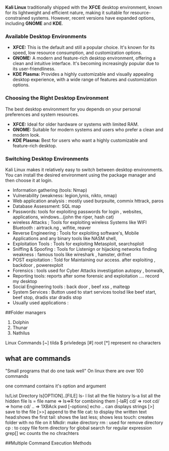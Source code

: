 **Kali Linux** traditionally shipped with the **XFCE** desktop environment, known for its lightweight and efficient nature, making it suitable for resource-constrained systems. However, recent versions have expanded options, including **GNOME** and **KDE**.

### Available Desktop Environments

- **XFCE:** This is the default and still a popular choice. It's known for its speed, low resource consumption, and customization options.
- **GNOME:** A modern and feature-rich desktop environment, offering a clean and intuitive interface. It's becoming increasingly popular due to its user-friendliness.
- **KDE Plasma:** Provides a highly customizable and visually appealing desktop experience, with a wide range of features and customization options.

### Choosing the Right Desktop Environment

The best desktop environment for you depends on your personal preferences and system resources.

- **XFCE:** Ideal for older hardware or systems with limited RAM.
- **GNOME:** Suitable for modern systems and users who prefer a clean and modern look.
- **KDE Plasma:** Best for users who want a highly customizable and feature-rich desktop.

### Switching Desktop Environments

Kali Linux makes it relatively easy to switch between desktop environments. You can install the desired environment using the package manager and then choose it at login.

- Information gathering (tools: Nmap)
- Vulnerability (weakness: legion,lynis, nikto, nmap) 
- Web application analysis : mostly used burpsuite, commix httrack, paros
- Database Assessment: SQL map
- Passwords: tools for exploiting passwords for login , websites, applications, windows...(john the riper, hash cat)
- wireless Attacks ; Tools for exploiting wireless Systems like WIFI Bluetooth : airtrack.ng , wifitie, reaver 
- Reverse Engineering : Tools for exploiting software's, Mobile  Applications and any binary tools like NASM shell,
- Exploitation Tools : Tools for exploiting  Metasploit, searchsploit
- Sniffing & Spoofing : Tools for Listenign or hijacking networks finding weakness :  famous tools like wireshark , hamster, drifnet
- POST exploitation : Told for Maintaining our access. after exploiting , backdoor , powerexploit 
- Forensics : tools used for Cyber Attacks investigation autopsy , bonwalk, 
- Reporting tools: reports after some forensic and exploitation .... record my desktop
- Social Engineering tools : back door , beef xss , malteqp
- System Services : Button used to start services toolsd like beef start, beef stop, dradis star dradis stop
- Usually used applications : 

##Folder managers
1. Dolphin
2. Thunar
3. Nathilus

Linux Commands
[~] tilda 
$ privledegs
[#] root 
[*] represent no characters

## what  are commands

"Small programs that do one task well"
On linux there are over 100 commands 

one command contains it's option and argument 

 ls/List Directory
 ls[OPTION]..[FILE]
 ls- l list all the file history
 ls-a list all the hidden file
 ls = file name =>
 ls=>R
 for combining them [-laR]
 cd/ => root
 cd/ => home
 cd/ .. => 1XBAck
pwd [-options] 
echo .. can displays strings
[>] save  to the file
[>>] append to the file
cat: to display the written text
head:shows  the first
tail: shows the last
less; shows less
touch: creates folder with no file on it
Mkdir: make directory
rm : used for remove directory 
cp : to copy file form directory
 for global search for regular expression 
grep[]
wc counts the no chrachters

##Multiple Command Execution Methods







